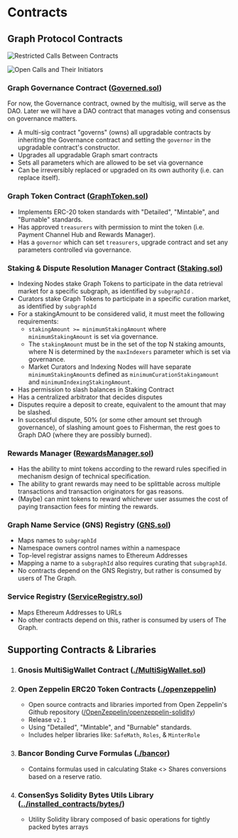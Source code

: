 # Contracts

## Graph Protocol Contracts
![Restricted Calls Between Contracts](https://www.lucidchart.com/publicSegments/view/7b2d4166-1085-447f-bfb9-f2640e19794c/image.jpeg)

![Open Calls and Their Initiators](https://www.lucidchart.com/publicSegments/view/36fcf559-ab1f-42c9-bbb2-01f78274698e/image.jpeg)

### Graph Governance Contract ([Governed.sol](./Governed.sol))
For now, the Governance contract, owned by the multisig, will serve as the DAO. Later we will have a DAO contract that manages voting and consensus on governance matters.
- A multi-sig contract "governs" (owns) all upgradable contracts by inheriting the Governance contract and setting the `governor` in the upgradable contract's constructor.
- Upgrades all upgradable Graph smart contracts
- Sets all parameters which are allowed to be set via governance
- Can be irreversibly replaced or upgraded on its own authority (i.e. can replace itself).

### Graph Token Contract ([GraphToken.sol](./GraphToken.sol))
- Implements ERC-20 token standards with "Detailed", "Mintable", and "Burnable" standards.
- Has approved `treasurers` with permission to mint the token (i.e. Payment Channel Hub and Rewards Manager).
- Has a `governor` which can set `treasurers`, upgrade contract and set any parameters controlled via governance.

### Staking & Dispute Resolution Manager Contract ([Staking.sol](./Staking.sol))
- Indexing Nodes stake Graph Tokens to participate in the data retrieval market for a specific subgraph, as identified by `subgraphId` .
- Curators stake Graph Tokens to participate in a specific curation market, as identified by `subgraphId`
- For a stakingAmount to be considered valid, it must meet the following requirements:
    - `stakingAmount >= minimumStakingAmount` where `minimumStakingAmount` is set via governance.
    - The `stakingAmount` must be in the set of the top N staking amounts, where N is determined by the `maxIndexers` parameter which is set via governance.
    - Market Curators and Indexing Nodes will have separate `minimumStakingAmount`s defined as `minimumCurationStakingamount` and `minimumIndexingStakingAmount`.
- Has permission to slash balances in Staking Contract
- Has a centralized arbitrator that decides disputes
- Disputes require a deposit to create, equivalent to the amount that may be slashed.
- In successful dispute, 50% (or some other amount set through governance), of slashing amount goes to Fisherman, the rest goes to Graph DAO (where they are possibly burned).

### Rewards Manager ([RewardsManager.sol](./RewardsManager.sol))
- Has the ability to mint tokens according to the reward rules specified in mechanism design of technical specification.
- The ability to grant rewards may need to be splittable across multiple transactions and transaction originators for gas reasons.
- (Maybe) can mint tokens to reward whichever user assumes the cost of paying transaction fees for minting the rewards.

### Graph Name Service (GNS) Registry ([GNS.sol](./GNS.sol))
- Maps names to `subgraphId`
- Namespace owners control names within a namespace
- Top-level registrar assigns names to Ethereum Addresses
- Mapping a name to a `subgraphId` also requires curating that `subgraphId`.
- No contracts depend on the GNS Registry, but rather is consumed by users of The Graph.

### Service Registry ([ServiceRegistry.sol](./ServiceRegistry.sol))
- Maps Ethereum Addresses to URLs
- No other contracts depend on this, rather is consumed by users of The Graph.


## Supporting Contracts &amp; Libraries
1. ### Gnosis MultiSigWallet Contract ([./MultiSigWallet.sol](./MultiSigWallet.sol))

1. ### Open Zeppelin ERC20 Token Contracts ([./openzeppelin](./openzeppelin))
    - Open source contracts and libraries imported from Open Zeppelin's Github repository ([/OpenZeppelin/openzeppelin-solidity](https://github.com/OpenZeppelin/openzeppelin-solidity))
    - Release `v2.1`
    - Using "Detailed", "Mintable", and "Burnable" standards.
    - Includes helper libraries like: `SafeMath`, `Roles`, & `MinterRole`

1. ### Bancor Bonding Curve Formulas ([./bancor](./contracts/bancor/))
    - Contains formulas used in calculating Stake <> Shares conversions based on a reserve ratio.

1. ### ConsenSys Solidity Bytes Utils Library ([../installed_contracts/bytes/](../installed_contracts/bytes/))
    - Utility Solidity library composed of basic operations for tightly packed bytes arrays
